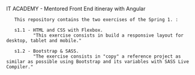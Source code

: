 IT ACADEMY - Mentored Front End itineray with Angular

       This repository contains the two exercises of the Spring 1. :

       s1.1 - HTML and CSS with Flexbox.
              "This exercise consists in build a responsive layout for desktop, tablet and mobile."

       s1.2 - Bootstrap & SASS.
              "The exercise consists in "copy" a reference project as similar as possible using Bootstrap and its variables with SASS Live Compiler."
